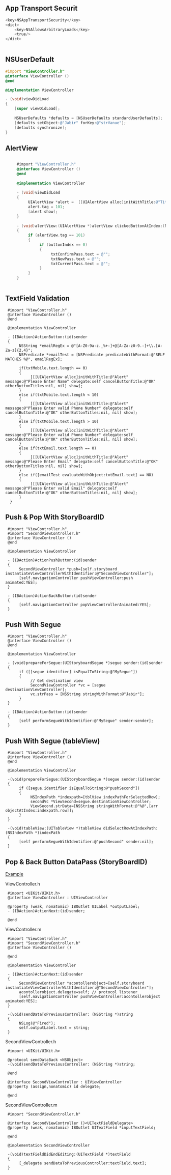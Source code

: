 <h2>App Transport Securit</h2>

```objective-c
<key>NSAppTransportSecurity</key>
<dict>
    <key>NSAllowsArbitraryLoads</key>
    <true/>
</dict>
    
```
<h2>NSUserDefault</h2>

```objectivec
#import "ViewController.h"
@interface ViewController ()
@end

@implementation ViewController

- (void)viewDidLoad
{
    [super viewDidLoad];
    
    NSUserDefaults *defaults = [NSUserDefaults standardUserDefaults];
    [defaults setObject:@"Jabir" forKey:@"strVanue"];
    [defaults synchronize];
}
```

<h2>AlertView</h2>

```objectivec

     #import "ViewController.h"
     @interface ViewController ()
     @end
     
     @implementation ViewController
     
     - (void)viewDidLoad 
     {     
          UIAlertView *alert =  [[UIAlertView alloc]initWithTitle:@"Title" message:@"Message" delegate:self cancelButtonTitle:@"OK" otherButtonTitles:nil, nil];
          alert.tag = 101;
          [alert show];
     }
     
     - (void)alertView:(UIAlertView *)alertView clickedButtonAtIndex:(NSInteger)buttonIndex
     {
          if (alertView.tag == 101)
          {
               if (buttonIndex == 0)
               {
                    txtConfirmPass.text = @"";
                    txtNewPass.text = @"";
                    txtCurrentPass.text = @"";
               }
          }
     }
     
```

<h2>TextField Validation</h2>

     #import "ViewController.h"
     @interface ViewController ()
     @end
     
     @implementation ViewController
     
     - (IBAction)ActionButton:(id)sender
     {
          NSString *emailRegEx = @"[A-Z0-9a-z._%+-]+@[A-Za-z0-9.-]+\\.[A-Za-z]{2,4}";
          NSPredicate *emailTest = [NSPredicate predicateWithFormat:@"SELF MATCHES %@", emailRegEx];
          
          if(txtMobile.text.length == 0)
          {
               [[[UIAlertView alloc]initWithTitle:@"Alert" message:@"Please Enter Name" delegate:self cancelButtonTitle:@"OK" otherButtonTitles:nil, nil] show];
          }
          else if(txtMobile.text.length < 10)
          {
               [[[UIAlertView alloc]initWithTitle:@"Alert" message:@"Please Enter valid Phone Number" delegate:self cancelButtonTitle:@"OK" otherButtonTitles:nil, nil] show];
          }
          else if(txtMobile.text.length > 10)
          {
               [[[UIAlertView alloc]initWithTitle:@"Alert" message:@"Please Enter valid Phone Number" delegate:self cancelButtonTitle:@"OK" otherButtonTitles:nil, nil] show];
          }
          else if(txtEmail.text.length == 0)
          {
               [[[UIAlertView alloc]initWithTitle:@"Alert" message:@"Please Enter Email" delegate:self cancelButtonTitle:@"OK" otherButtonTitles:nil, nil] show];
          }
          else if([emailTest evaluateWithObject:txtEmail.text] == NO)
          {
               [[[UIAlertView alloc]initWithTitle:@"Alert" message:@"Please Enter valid Email" delegate:self cancelButtonTitle:@"OK" otherButtonTitles:nil, nil] show];
          }
      }
          
<h2>Push & Pop With StoryBoardID</h2>
     
     #import "ViewController.h"
     #import "SecondViewController.h"
     @interface ViewController ()
     @end
     
     @implementation ViewController

     - (IBAction)ActionPushButton:(id)sender
     {
          SecondViewController *push=[self.storyboard instantiateViewControllerWithIdentifier:@"SecondViewController"];
          [self.navigationController pushViewController:push animated:YES];
     }
     
     - (IBAction)ActionBackButton:(id)sender
     {
          [self.navigationController popViewControllerAnimated:YES];
     }

<h2>Push With Segue</h2>

     #import "ViewController.h"
     @interface ViewController ()
     @end
     
     @implementation ViewController

     - (void)prepareForSegue:(UIStoryboardSegue *)segue sender:(id)sender
     {
          if ([[segue identifier] isEqualToString:@"MySegue"])
          {
               // Get destination view
               SecondViewController *vc = [segue destinationViewController];
               vc.strPass = [NSString stringWithFormat:@"Jabir"];
          }
     }
     
     - (IBAction)ActionButton:(id)sender
     {
          [self performSegueWithIdentifier:@"MySegue" sender:sender];
     }
    
<h2>Push With Segue (tableView)</h2>

     #import "ViewController.h"
     @interface ViewController ()
     @end
     
     @implementation ViewController
     
     -(void)prepareForSegue:(UIStoryboardSegue *)segue sender:(id)sender
     {
          if ([segue.identifier isEqualToString:@"pushSecond"]) 
          {
               NSIndexPath *indexpath=[tblView indexPathForSelectedRow];
               secondVc *ViewSecond=segue.destinationViewController;
               ViewSecond.strData=[NSString stringWithFormat:@"%@",[arr objectAtIndex:indexpath.row]];
          }
     }
     
     -(void)tableView:(UITableView *)tableView didSelectRowAtIndexPath:(NSIndexPath *)indexPath
     {
          [self performSegueWithIdentifier:@"pushSecond" sender:nil];
     }
     
<h2>Pop & Back Button DataPass (StoryBoardID)</h2>

[Example](https://iostpoint.wordpress.com/2016/06/25/pass-data-back-to-previous-viewcontroller/)

ViewController.h

     #import <UIKit/UIKit.h>
     @interface ViewController : UIViewController
     
     @property (weak, nonatomic) IBOutlet UILabel *outputLabel;
     - (IBAction)ActionNext:(id)sender;
     
     @end
     
ViewController.m
     
     #import "ViewController.h"
     #import "SecondViewController.h"
     @interface ViewController ()
     
     @end

     @implementation ViewController
     
     - (IBAction)ActionNext:(id)sender
     {
          SecondViewController *acontollerobject=[self.storyboard instantiateViewControllerWithIdentifier:@"SecondViewController"];
          acontollerobject.delegate=self; // protocol listener
          [self.navigationController pushViewController:acontollerobject animated:YES];
     }
     
     -(void)sendDataToPreviousController: (NSString *)string
     {
          NSLog(@"Fired");
          self.outputLabel.text = string;
     }
     
SecondViewController.h
     
     #import <UIKit/UIKit.h>

     @protocol sendDataBack <NSObject>
     -(void)sendDataToPreviousController: (NSString *)string;
     
     @end

     @interface SecondViewController : UIViewController
     @property (assign,nonatomic) id delegate;
     
     @end
     
SecondViewController.m

     #import "SecondViewController.h"

     @interface SecondViewController ()<UITextFieldDelegate>
     @property (weak, nonatomic) IBOutlet UITextField *inputTextField;
     
     @end

     @implementation SecondViewController

     -(void)textFieldDidEndEditing:(UITextField *)textField
     {
          [_delegate sendDataToPreviousController:textField.text];
     }
     
